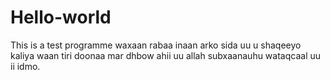 # Hello-world
This is  a test programme
waxaan rabaa inaan arko sida uu u shaqeeyo kaliya waan tiri doonaa mar dhbow  ahii uu allah subxaanauhu wataqcaal uu ii idmo.
